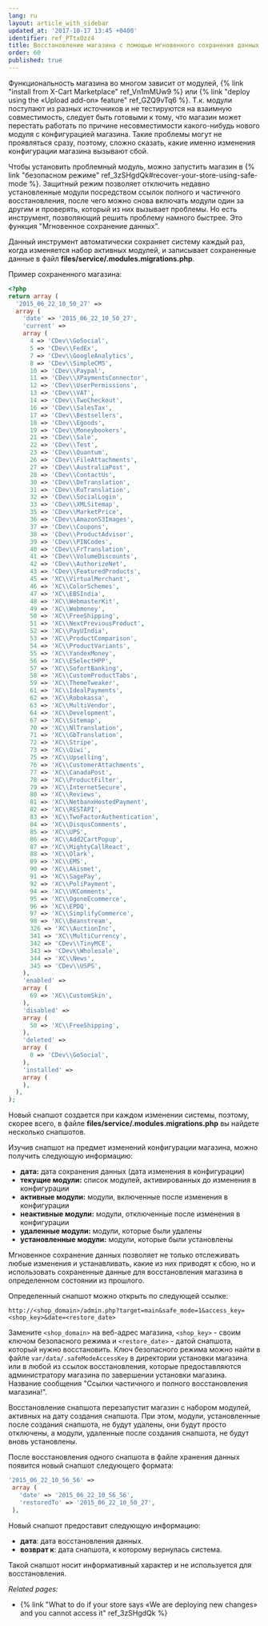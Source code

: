 ```yaml
---
lang: ru
layout: article_with_sidebar
updated_at: '2017-10-17 13:45 +0400'
identifier: ref_PTtxOzz4
title: Восстановление магазина с помощью мгновенного сохранения данных
order: 60
published: true
---
```



Функциональность магазина во многом зависит от модулей, {% link "install from X-Cart Marketplace" ref_Vn1mMUw9 %} или {% link "deploy using the «Upload add-on» feature" ref_GZQ9vTq6 %}. Т.к. модули поступают из разных источников и не тестируются на взаимную совместимость, следует быть готовыми к тому, что магазин может перестать работать по причине несовместимости какого-нибудь нового модуля с конфигурацией магазина. Такие проблемы могут не проявляться сразу, поэтому, сложно сказать, какие именно изменения конфигурации магазина вызывают сбой.

Чтобы установить проблемный модуль, можно запустить магазин в {% link "безопасном режиме" ref_3zSHgdQk#recover-your-store-using-safe-mode %}. Защитный режим позволяет отключить недавно установленные модули посредством ссылок полного и частичного восстановления, после чего можно снова включать модули один за другим и проверять, который из них вызывает проблемы. Но есть инструмент, позволяющий решить проблему намного быстрее. Это функция "Мгновенное сохранение данных".

Данный инструмент автоматически сохраняет систему каждый раз, когда изменяется набор активных модулей, и записывает сохраненные данные в файл **files/service/.modules.migrations.php**.

Пример сохраненного магазина:


```php
<?php
return array (
  '2015_06_22_10_50_27' => 
  array (
    'date' => '2015_06_22_10_50_27',
    'current' => 
    array (
      4 => 'CDev\\GoSocial',
      5 => 'CDev\\FedEx',
      7 => 'CDev\\GoogleAnalytics',
      8 => 'CDev\\SimpleCMS',
      10 => 'CDev\\Paypal',
      11 => 'CDev\\XPaymentsConnector',
      12 => 'CDev\\UserPermissions',
      13 => 'CDev\\VAT',
      14 => 'CDev\\TwoCheckout',
      16 => 'CDev\\SalesTax',
      17 => 'CDev\\Bestsellers',
      18 => 'CDev\\Egoods',
      19 => 'CDev\\Moneybookers',
      21 => 'CDev\\Sale',
      22 => 'CDev\\Test',
      23 => 'CDev\\Quantum',
      26 => 'CDev\\FileAttachments',
      27 => 'CDev\\AustraliaPost',
      28 => 'CDev\\ContactUs',
      30 => 'CDev\\DeTranslation',
      31 => 'CDev\\RuTranslation',
      32 => 'CDev\\SocialLogin',
      33 => 'CDev\\XMLSitemap',
      35 => 'CDev\\MarketPrice',
      36 => 'CDev\\AmazonS3Images',
      37 => 'CDev\\Coupons',
      38 => 'CDev\\ProductAdvisor',
      39 => 'CDev\\PINCodes',
      40 => 'CDev\\FrTranslation',
      41 => 'CDev\\VolumeDiscounts',
      42 => 'CDev\\AuthorizeNet',
      43 => 'CDev\\FeaturedProducts',
      45 => 'XC\\VirtualMerchant',
      46 => 'XC\\ColorSchemes',
      47 => 'XC\\EBSIndia',
      48 => 'XC\\WebmasterKit',
      49 => 'XC\\Webmoney',
      50 => 'XC\\FreeShipping',
      51 => 'XC\\NextPreviousProduct',
      52 => 'XC\\PayUIndia',
      53 => 'XC\\ProductComparison',
      54 => 'XC\\ProductVariants',
      55 => 'XC\\YandexMoney',
      56 => 'XC\\ESelectHPP',
      57 => 'XC\\SofortBanking',
      58 => 'XC\\CustomProductTabs',
      59 => 'XC\\ThemeTweaker',
      61 => 'XC\\IdealPayments',
      62 => 'XC\\Robokassa',
      63 => 'XC\\MultiVendor',
      64 => 'XC\\Development',
      67 => 'XC\\Sitemap',
      70 => 'XC\\NlTranslation',
      71 => 'XC\\GbTranslation',
      72 => 'XC\\Stripe',
      73 => 'XC\\Qiwi',
      75 => 'XC\\Upselling',
      76 => 'XC\\CustomerAttachments',
      77 => 'XC\\CanadaPost',
      78 => 'XC\\ProductFilter',
      79 => 'XC\\InternetSecure',
      80 => 'XC\\Reviews',
      81 => 'XC\\NetbanxHostedPayment',
      82 => 'XC\\RESTAPI',
      83 => 'XC\\TwoFactorAuthentication',
      84 => 'XC\\DisqusComments',
      85 => 'XC\\UPS',
      86 => 'XC\\Add2CartPopup',
      87 => 'XC\\MightyCallReact',
      88 => 'XC\\Olark',
      89 => 'XC\\EMS',
      90 => 'XC\\Akismet',
      91 => 'XC\\SagePay',
      92 => 'XC\\PoliPayment',
      94 => 'XC\\VKComments',
      95 => 'XC\\OgoneEcommerce',
      96 => 'XC\\EPDQ',
      97 => 'XC\\SimplifyCommerce',
      98 => 'XC\\Beanstream',
      326 => 'XC\\AuctionInc',
      341 => 'XC\\MultiCurrency',
      342 => 'CDev\\TinyMCE',
      343 => 'CDev\\Wholesale',
      344 => 'XC\\News',
      345 => 'CDev\\USPS',
    ),
    'enabled' => 
    array (
      69 => 'XC\\CustomSkin',
    ),
    'disabled' => 
    array (
      50 => 'XC\\FreeShipping',
    ),
    'deleted' => 
    array (
      0 => 'CDev\\GoSocial',
    ),
    'installed' => 
    array (
    ),
  ),
);
```


Новый снапшот создается при каждом изменении системы, поэтому, скорее всего, в файле **files/service/.modules.migrations.php** вы найдете несколько снапшотов. 

Изучив снапшот на предмет изменений конфигурации магазина, можно получить следующую информацию:

*   **дата:** дата сохранения данных (дата изменения в конфигурации)
*   **текущие модули:** список модулей, активированных до изменения в конфигурации
*   **активные модули:** модули, включенные после изменения в конфигурации
*   **неактивные модули:** модули, отключенные после изменения в конфигурации
*   **удаленные модули:** модули, которые были удалены
*   **установленные модули:** модули, которые были установлены


Мгновенное сохранение данных позволяет не только отслеживать любые изменения и устанавливать, какие из них приводят к сбою, но и использовать сохраненные данные для восстановления магазина в определенном состоянии из прошлого. 

Определенный снапшот можно открыть по следующей ссылке:

`http://<shop_domain>/admin.php?target=main&safe_mode=1&access_key=<shop_key>&date=<restore_date>`

Замените `<shop_domain>` на веб-адрес магазина, `<shop_key>` - своим ключом безопасного режима и `<restore_date>`  - датой снапшота, который нужно восстановить. Ключ безопасного режима можно найти в файле `var/data/.safeModeAccessKey` в директории установки магазина или в любой из ссылок восстановления, которые предоставляются администратору магазина по завершении установки магазина. Название сообщения "Ссылки частичного и полного восстановления магазина!".

Восстановление снапшота перезапустит магазин с набором модулей, активных на дату создания снапшота. При этом, модули, установленные после создания снапшота, не будут удалены, они будут просто отключены, а модули, удаленные после создания снапшота, не будут вновь установлены.  

После восстановления одного снапшота в файле хранения данных появится новый снапшот следующего формата: 

```php
'2015_06_22_10_56_56' => 
 array (
   'date' => '2015_06_22_10_56_56',
   'restoredTo' => '2015_06_22_10_50_27',
 ),
```

Новый снапшот предоставит следующую информацию:

*   **дата**: дата восстановления данных.
*   **возврат к**: дата снапшота, к которому вернулась система.

Такой снапшот носит информативный характер и не используется для восстановления. 

_Related pages:_

*   {% link "What to do if your store says «We are deploying new changes» and you cannot access it" ref_3zSHgdQk %}
